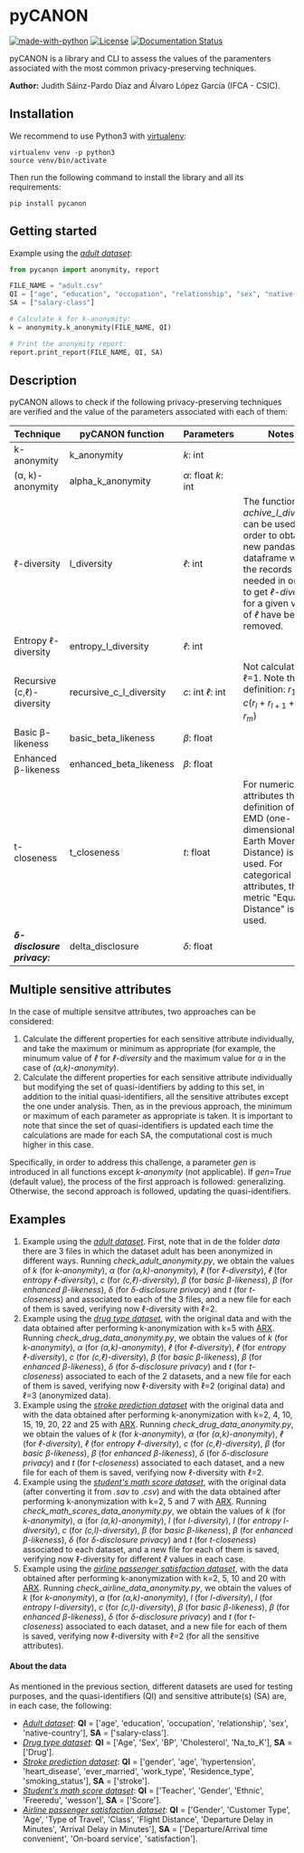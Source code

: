 # pyCANON

[![made-with-python](https://img.shields.io/badge/Made%20with-Python-1f425f.svg)](https://www.python.org/)
[![License](https://img.shields.io/badge/License-Apache_2.0-blue.svg)](https://gitlab.ifca.es/sainzj/check-anonymity/-/blob/main/LICENSE)
[![Documentation Status](https://readthedocs.org/projects/pycanon/badge/?version=latest)](https://pycanon.readthedocs.io/en/latest/?badge=latest)

pyCANON is a library and CLI to assess the values of the paramenters associated
with the most common privacy-preserving techniques.

**Author:** Judith Sáinz-Pardo Díaz and Álvaro López García (IFCA - CSIC).

## Installation

We recommend to use Python3 with [virtualenv](https://virtualenv.pypa.io/en/latest/):

    virtualenv venv -p python3
    source venv/bin/activate

Then run the following command to install the library and all its requirements:

    pip install pycanon

## Getting started

Example using the [_adult dataset_](https://archive.ics.uci.edu/ml/datasets/adult):
```python
from pycanon import anonymity, report

FILE_NAME = "adult.csv"
QI = ["age", "education", "occupation", "relationship", "sex", "native-country"]
SA = ["salary-class"]

# Calculate k for k-anonymity:
k = anonymity.k_anonymity(FILE_NAME, QI)

# Print the anonymity report:
report.print_report(FILE_NAME, QI, SA)
```

## Description

pyCANON allows to check if the following privacy-preserving techniques are
verified and the value of the parameters associated with each of them:

| Technique                   | pyCANON function           | Parameters          | Notes                                                                                                                                                                                      |
|-----------------------------|----------------------------|---------------------|--------------------------------------------------------------------------------------------------------------------------------------------------------------------------------------------|
| k-anonymity                 | k_anonymity                | _k_: int            |                                                                                                                                                                                            |
| (α, k)-anonymity            | alpha_k_anonymity          | _α_: float _k_: int |                                                                                                                                                                                            |
| ℓ-diversity                 | l_diversity                | _ℓ_: int            | The function _achive_l_diversity_ can be used in order to obtain a new pandas dataframe where the records needed in order to get _ℓ-diversity_ for a given value of _ℓ_ have been removed. |
| Entropy ℓ-diversity         | entropy_l_diversity        | _ℓ_: int            |                                                                                                                                                                                            |
| Recursive (c,ℓ)-diversity   | recursive_c_l_diversity    | _c_: int _ℓ_: int   | Not calculated if ℓ=1. Note that, by definition: $` r_{1} < c(r_{l}+r_{l+1}+...+r_{m}) `$                                                                                                  |
| Basic β-likeness            | basic_beta_likeness       | _β_: float          |                                                                                                                                                                                            |
| Enhanced β-likeness         | enhanced_beta_likeness    | _β_: float          |                                                                                                                                                                                            |
| t-closeness                 | t_closeness      | _t_: float          | For numerical attributes the definition of the EMD (one-dimensional Earth Mover’s Distance) is used.  For categorical attributes, the metric "Equal Distance" is used.                     |
| _**δ-disclosure privacy:**_ | delta_disclosure | _δ_: float          |                                                                                                                                                                                            |

## Multiple sensitive attributes

In the case of multiple sensitve attributes, two approaches can be considered:
1. Calculate the different properties for each sensitive attribute individually, and take the maximum or minimum as appropriate (for example, the minumum value of _ℓ_ for _ℓ-diversity_ and the maximum value for _α_ in the case of _(α,k)-anonymity_).
2. Calculate the different properties for each sensitive attribute individually but modifying the set of quasi-identifiers by adding to this set, in addition to the initial quasi-identifiers, all the sensitive attributes except the one under analysis. Then, as in the previous approach, the minimum or maximum of each parameter as appropriate is taken. It is important to note that since the set of quasi-identifiers is updated each time the calculations are made for each SA, the computational cost is much higher in this case.

Specifically, in order to address this challenge, a parameter _gen_ is introduced in all functions except _k-anonymity_ (not applicable). If _gen=True_ (default value), the process of the first approach is followed: generalizing. Otherwise, the second approach is followed, updating the quasi-identifiers.


## Examples
1. Example using the [_adult dataset_](https://archive.ics.uci.edu/ml/datasets/adult). First, note that in de the folder _data_ there are 3 files in which the dataset adult has been anonymized in different ways. Running _check_adult_anonymity.py_, we obtain the values of _k_ (for _k-anonymity_), _α_ (for _(α,k)-anonymity_), _ℓ_ (for _ℓ-diversity_), _ℓ_ (for _entropy ℓ-diversity_), _c_ (for _(c,ℓ)-diversity_), _β_ (for _basic β-likeness_), _β_ (for _enhanced β-likeness_), _δ_ (for _δ-disclosure privacy_) and _t_ (for _t-closeness_) and associated to each of the 3 files, and a new file for each of them is saved, verifying now ℓ-diversity with ℓ=2.
2. Example using the [_drug type dataset_](https://www.kaggle.com/datasets/prathamtripathi/drug-classification), with the original data and with the data obtained after performing k-anonymization with k=5 with [ARX](https://arx.deidentifier.org/). Running _check_drug_data_anonymity.py_, we obtain the values of _k_ (for _k-anonymity_), _α_ (for _(α,k)-anonymity_), _ℓ_ (for _ℓ-diversity_), _ℓ_ (for _entropy ℓ-diversity_), _c_ (for _(c,ℓ)-diversity_), _β_ (for _basic β-likeness_), _β_ (for _enhanced β-likeness_), _δ_ (for _δ-disclosure privacy_) and _t_ (for _t-closeness_) associated to each of the 2 datasets, and a new file for each of them is saved, verifying now ℓ-diversity with ℓ=2 (original data) and ℓ=3 (anonymized data).
3. Example using the [_stroke prediction dataset_](https://www.kaggle.com/datasets/fedesoriano/stroke-prediction-dataset) with the original data and with the data obtained after performing k-anonymization with k=2, 4, 10, 15, 19, 20, 22 and 25 with [ARX](https://arx.deidentifier.org/). Running _check_drug_data_anonymity.py_, we obtain the values of _k_ (for _k-anonymity_), _α_ (for _(α,k)-anonymity_), _ℓ_ (for _ℓ-diversity_), _ℓ_ (for _entropy ℓ-diversity_), _c_ (for _(c,ℓ)-diversity_), _β_ (for _basic β-likeness_), _β_ (for _enhanced β-likeness_), _δ_ (for _δ-disclosure privacy_) and _t_ (for _t-closeness_) associated to each dataset, and a new file for each of them is saved, verifying now ℓ-diversity with ℓ=2.
4. Example using the [_student's math score dataset_](https://www.kaggle.com/datasets/soumyadiptadas/students-math-score-for-different-teaching-style), with the original data (after converting it from _.sav_ to _.csv_) and with the data obtained after performing k-anonymization with k=2, 5 and 7 with [ARX](https://arx.deidentifier.org/). Running _check_math_scores_data_anonymity.py_, we obtain the values of _k_ (for _k-anonymity_), _α_ (for _(α,k)-anonymity_), _l_ (for _l-diversity_), _l_ (for _entropy l-diversity_), _c_ (for _(c,l)-diversity_), _β_ (for _basic β-likeness_), _β_ (for _enhanced β-likeness_), _δ_ (for _δ-disclosure privacy_) and _t_ (for _t-closeness_) associated to each dataset, and a new file for each of them is saved, verifying now ℓ-diversity for different _ℓ_ values in each case.
5.  Example using the [_airline passenger satisfaction dataset_](https://www.kaggle.com/datasets/teejmahal20/airline-passenger-satisfaction?select=test.csv), with the data obtained after performing k-anonymization with k=2, 5, 10 and 20 with [ARX](https://arx.deidentifier.org/). Running _check_airline_data_anonymity.py_, we obtain the values of _k_ (for _k-anonymity_), _α_ (for _(α,k)-anonymity_), _l_ (for _l-diversity_), _l_ (for _entropy l-diversity_), _c_ (for _(c,l)-diversity_), _β_ (for _basic β-likeness_), _β_ (for _enhanced β-likeness_), _δ_ (for _δ-disclosure privacy_) and _t_ (for _t-closeness_) associated to each dataset, and a new file for each of them is saved, verifying now ℓ-diversity with ℓ=2 (for all the sensitive attributes).

#### About the data
As mentioned in the previous section, different datasets are used for testing purposes, and the quasi-identifiers (QI) and sensitive attribute(s) (SA) are, in each case, the following:
- [_Adult dataset_](https://archive.ics.uci.edu/ml/datasets/adult): **QI** = ['age', 'education', 'occupation', 'relationship', 'sex', 'native-country'], **SA** = ['salary-class'].
- [_Drug type dataset_](https://www.kaggle.com/datasets/prathamtripathi/drug-classification): **QI** = ['Age', 'Sex', 'BP', 'Cholesterol', 'Na_to_K'], **SA** = ['Drug'].
- [_Stroke prediction dataset_](https://www.kaggle.com/datasets/fedesoriano/stroke-prediction-dataset): **QI** = ['gender', 'age', 'hypertension', 'heart_disease', 'ever_married', 'work_type', 'Residence_type', 'smoking_status'], **SA** = ['stroke'].
- [_Student's math score dataset_](https://www.kaggle.com/datasets/soumyadiptadas/students-math-score-for-different-teaching-style): **QI** = ['Teacher', 'Gender', 'Ethnic', 'Freeredu', 'wesson'], **SA** = ['Score'].
- [_Airline passenger satisfaction dataset_](https://www.kaggle.com/datasets/teejmahal20/airline-passenger-satisfaction?select=test.csv): **QI** = ['Gender', 'Customer Type', 'Age', 'Type of Travel', 'Class', 'Flight Distance', 'Departure Delay in Minutes', 'Arrival Delay in Minutes'], **SA** = ['Departure/Arrival time convenient', 'On-board service', 'satisfaction'].
